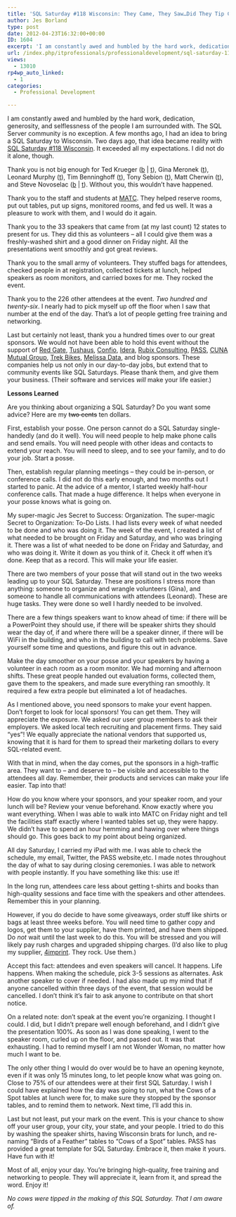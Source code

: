 ```yaml
---
title: 'SQL Saturday #118 Wisconsin: They Came, They Saw…Did They Tip Cows?'
author: Jes Borland
type: post
date: 2012-04-23T16:32:00+00:00
ID: 1604
excerpt: 'I am constantly awed and humbled by the hard work, dedication, generosity, and selflessness of the people I am surrounded with. The SQL Server community is no exception. A few months ago, I had an idea to bring a SQL Saturday to Wisconsin. Two days ago,&hellip;'
url: /index.php/itprofessionals/professionaldevelopment/sql-saturday-118-wisconsin-they/
views:
  - 13010
rp4wp_auto_linked:
  - 1
categories:
  - Professional Development

---
```

I am constantly awed and humbled by the hard work, dedication, generosity, and selflessness of the people I am surrounded with. The SQL Server community is no exception. A few months ago, I had an idea to bring a SQL Saturday to Wisconsin. Two days ago, that idea became reality with [SQL Saturday #118 Wisconsin][1]. It exceeded all my expectations. I did not do it alone, though.

Thank you is not big enough for Ted Krueger ([b][2] | [t][3]), Gina Meronek ([t][4]), Leonard Murphy ([t][5]), Tim Benninghoff ([t][6]), Tony Sebion ([t][7]), Matt Cherwin ([t][8]), and Steve Novoselac ([b][9] | [t][10]). Without you, this wouldn’t have happened.

Thank you to the staff and students at [MATC][11]. They helped reserve rooms, put out tables, put up signs, monitored rooms, and fed us well. It was a pleasure to work with them, and I would do it again.

Thank you to the 33 speakers that came from (at my last count) 12 states to present for us. They did this as volunteers – all I could give them was a freshly-washed shirt and a good dinner on Friday night. All the presentations went smoothly and got great reviews.

Thank you to the small army of volunteers. They stuffed bags for attendees, checked people in at registration, collected tickets at lunch, helped speakers as room monitors, and carried boxes for me. They rocked the event.

Thank you to the 226 other attendees at the event. _Two hundred and twenty-six_. I nearly had to pick myself up off the floor when I saw that number at the end of the day. That&#8217;s a lot of people getting free training and networking.

Last but certainly not least, thank you a hundred times over to our great sponsors. We would not have been able to hold this event without the support of [Red Gate][12], [Tushaus][13], [Confio][14], [Idera][15], [Rubix Consulting][16], [PASS][17], [CUNA Mutual Group][18], [Trek Bikes][19], [Melissa Data][20], and blog sponsors. These companies help us not only in our day-to-day jobs, but extend that to community events like SQL Saturdays. Please thank them, and give them your business. (Their software and services _will_ make your life easier.)

**Lessons Learned**

Are you thinking about organizing a SQL Saturday? Do you want some advice? Here are my <span style="text-decoration: line-through;">two cents</span> ten dollars.

First, establish your posse. One person cannot do a SQL Saturday single-handedly (and do it well). You will need people to help make phone calls and send emails. You will need people with other ideas and contacts to extend your reach. You will need to sleep, and to see your family, and to do your job. Start a posse.

Then, establish regular planning meetings – they could be in-person, or conference calls. I did not do this early enough, and two months out I started to panic. At the advice of a mentor, I started weekly half-hour conference calls. That made a huge difference. It helps when everyone in your posse knows what is going on.

My super-magic Jes Secret to Success: Organization. The super-magic Secret to Organization: To-Do Lists. I had lists every week of what needed to be done and who was doing it. The week of the event, I created a list of what needed to be brought on Friday and Saturday, and who was bringing it. There was a list of what needed to be done on Friday and Saturday, and who was doing it. Write it down as you think of it. Check it off when it’s done. Keep that as a record. This will make your life easier.

There are two members of your posse that will stand out in the two weeks leading up to your SQL Saturday. These are positions I stress more than anything: someone to organize and wrangle volunteers (Gina), and someone to handle all communications with attendees (Leonard). These are huge tasks. They were done so well I hardly needed to be involved.

There are a few things speakers want to know ahead of time: if there will be a PowerPoint they should use, if there will be speaker shirts they should wear the day of, if and where there will be a speaker dinner, if there will be WiFi in the building, and who in the building to call with tech problems. Save yourself some time and questions, and figure this out in advance.

Make the day smoother on your posse and your speakers by having a volunteer in each room as a room monitor. We had morning and afternoon shifts. These great people handed out evaluation forms, collected them, gave them to the speakers, and made sure everything ran smoothly. It required a few extra people but eliminated a lot of headaches.

As I mentioned above, you need sponsors to make your event happen. Don’t forget to look for local sponsors! You can get them. They will appreciate the exposure. We asked our user group members to ask their employers. We asked local tech recruiting and placement firms. They said “yes”! We equally appreciate the national vendors that supported us, knowing that it is hard for them to spread their marketing dollars to every SQL-related event.

With that in mind, when the day comes, put the sponsors in a high-traffic area. They want to – and deserve to – be visible and accessible to the attendees all day. Remember, their products and services can make your life easier. Tap into that!

How do you know where your sponsors, and your speaker room, and your lunch will be? Review your venue beforehand. Know exactly where you want everything. When I was able to walk into MATC on Friday night and tell the facilities staff exactly where I wanted tables set up, they were happy. We didn’t have to spend an hour hemming and hawing over where things should go. This goes back to my point about being organized.

All day Saturday, I carried my iPad with me. I was able to check the schedule, my email, Twitter, the PASS website,etc. I made notes throughout the day of what to say during closing ceremonies. I was able to network with people instantly. If you have something like this: use it!

In the long run, attendees care less about getting t-shirts and books than high-quality sessions and face time with the speakers and other attendees. Remember this in your planning.

However, if you do decide to have some giveaways, order stuff like shirts or bags at least three weeks before. You will need time to gather copy and logos, get them to your supplier, have them printed, and have them shipped. Do _not_ wait until the last week to do this. You will be stressed and you will likely pay rush charges and upgraded shipping charges. (I’d also like to plug my supplier, [4imprint][21]. They rock. Use them.)

Accept this fact: attendees and even speakers will cancel. It happens. Life happens. When making the schedule, pick 3-5 sessions as alternates. Ask another speaker to cover if needed. I had also made up my mind that if anyone cancelled within three days of the event, that session would be cancelled. I don’t think it’s fair to ask anyone to contribute on that short notice.

On a related note: don’t speak at the event you’re organizing. I thought I could. I did, but I didn’t prepare well enough beforehand, and I didn’t give the presentation 100%. As soon as I was done speaking, I went to the speaker room, curled up on the floor, and passed out. It was that exhausting. I had to remind myself I am not Wonder Woman, no matter how much I want to be.

The only other thing I would do over would be to have an opening keynote, even if it was only 15 minutes long, to let people know what was going on. Close to 75% of our attendees were at their first SQL Saturday. I wish I could have explained how the day was going to run, what the Cows of a Spot tables at lunch were for, to make sure they stopped by the sponsor tables, and to remind them to network. Next time, I’ll add this in.

Last but not least, put your mark on the event. This is your chance to show off your user group, your city, your state, and your people. I tried to do this by washing the speaker shirts, having Wisconsin brats for lunch, and re-naming “Birds of a Feather” tables to “Cows of a Spot” tables. PASS has provided a great template for SQL Saturday. Embrace it, then make it yours. Have fun with it!

Most of all, enjoy your day. You’re bringing high-quality, free training and networking to people. They will appreciate it, learn from it, and spread the word. Enjoy it!

_No cows were tipped in the making of this SQL Saturday. That I am aware of._

 [1]: http://sqlsaturday.com/118/eventhome.aspx
 [2]: /index.php?disp=authdir&author=68
 [3]: https://twitter.com/#!/onpnt
 [4]: https://twitter.com/#!/equerystrian
 [5]: https://twitter.com/#!/phonetictalk
 [6]: https://twitter.com/#!/Bugboi
 [7]: https://twitter.com/#!/tonysebion
 [8]: https://twitter.com/#!/Control_Group
 [9]: http://blog.stevienova.com/
 [10]: https://twitter.com/#!/scaleovenstove
 [11]: http://matcmadison.edu/
 [12]: http://www.red-gate.com/
 [13]: http://tushaus.com/
 [14]: http://www.confio.com/
 [15]: http://www.idera.com/
 [16]: http://www.rubixconsulting.net/
 [17]: http://www.sqlpass.org/
 [18]: http://cunamutual.com/
 [19]: http://trekbikes.com/
 [20]: http://www.melissadata.com/
 [21]: http://4imprint.com